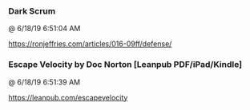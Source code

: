﻿

### Dark Scrum
@ 6/18/19 6:51:04 AM

https://ronjeffries.com/articles/016-09ff/defense/



### Escape Velocity by Doc Norton [Leanpub PDF/iPad/Kindle]
@ 6/18/19 6:51:39 AM

https://leanpub.com/escapevelocity

